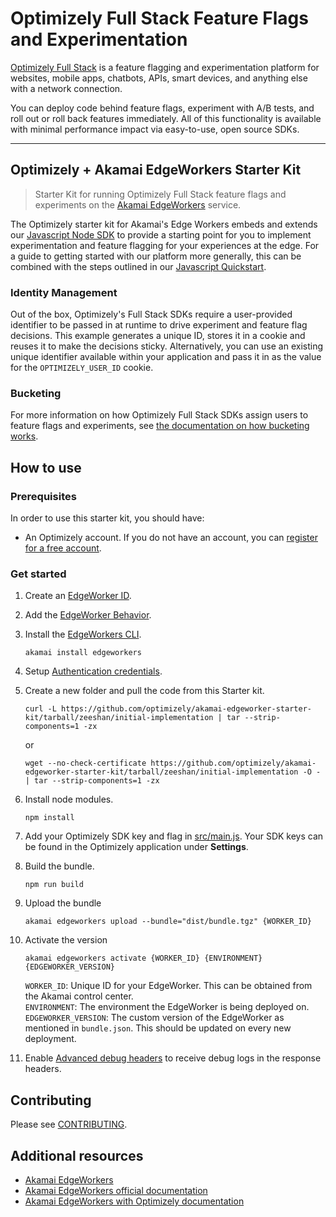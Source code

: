 # Optimizely Full Stack Feature Flags and Experimentation

[Optimizely Full Stack](https://docs.developers.optimizely.com/experimentation/v4.0.0-full-stack/docs) is a feature flagging and experimentation platform for websites, mobile apps, chatbots, APIs, smart devices, and anything else with a network connection.

You can deploy code behind feature flags, experiment with A/B tests, and roll out or roll back features immediately. All of this functionality is available with minimal performance impact via easy-to-use, open source SDKs.

--- 

## Optimizely + Akamai EdgeWorkers Starter Kit

> Starter Kit for running Optimizely Full Stack feature flags and experiments on the [Akamai EdgeWorkers](https://developer.akamai.com/akamai-edgeworkers-overview) service.

The Optimizely starter kit for Akamai's Edge Workers embeds and extends our [Javascript Node SDK](https://docs.developers.optimizely.com/experimentation/v4.0.0-full-stack/docs/javascript-node-sdk) to provide a starting point for you to implement experimentation and feature flagging for your experiences at the edge. For a guide to getting started with our platform more generally, this can be combined with the steps outlined in our [Javascript Quickstart](https://docs.developers.optimizely.com/experimentation/v4.0.0-full-stack/docs/javascript-node-quickstart).

### Identity Management
Out of the box, Optimizely's Full Stack SDKs require a user-provided identifier to be passed in at runtime to drive experiment and feature flag decisions. This example generates a unique ID, stores it in a cookie and reuses it to make the decisions sticky. Alternatively, you can use an existing unique identifier available within your application and pass it in as the value for the `OPTIMIZELY_USER_ID` cookie.

### Bucketing
For more information on how Optimizely Full Stack SDKs assign users to feature flags and experiments, see [the documentation on how bucketing works](https://docs.developers.optimizely.com/experimentation/v4.0.0-full-stack/docs/how-bucketing-works). 


## How to use

### Prerequisites
In order to use this starter kit, you should have:

- An Optimizely account. If you do not have an account, you can [register for a free account](https://www.optimizely.com/products/intelligence/full-stack-experimentation/).

### Get started
1. Create an [EdgeWorker ID](https://techdocs.akamai.com/edgeworkers/docs/create-an-edgeworker-id-1).

2. Add the [EdgeWorker Behavior](https://techdocs.akamai.com/edgeworkers/docs/add-the-edgeworker-behavior-1).

3. Install the [EdgeWorkers CLI](https://techdocs.akamai.com/edgeworkers/docs/akamai-cli#edgeworkers-cli).
    ```
    akamai install edgeworkers
    ```

4. Setup [Authentication credentials](https://techdocs.akamai.com/developer/docs/set-up-authentication-credentials).

5. Create a new folder and pull the code from this Starter kit.

    ```
    curl -L https://github.com/optimizely/akamai-edgeworker-starter-kit/tarball/zeeshan/initial-implementation | tar --strip-components=1 -zx
    ```

    or

    ```
    wget --no-check-certificate https://github.com/optimizely/akamai-edgeworker-starter-kit/tarball/zeeshan/initial-implementation -O - | tar --strip-components=1 -zx
    ```

6. Install node modules.
  
    ```
    npm install
    ```

7. Add your Optimizely SDK key and flag in [src/main.js](src/main.js). Your SDK keys can be found in the Optimizely application under **Settings**.

8. Build the bundle.
  
    ```
    npm run build
    ```

9. Upload the bundle

    ```
    akamai edgeworkers upload --bundle="dist/bundle.tgz" {WORKER_ID}
    ```

10. Activate the version
    
    ```
    akamai edgeworkers activate {WORKER_ID} {ENVIRONMENT} {EDGEWORKER_VERSION}
    ```

    `WORKER_ID`: Unique ID for your EdgeWorker. This can be obtained from the Akamai control center.  
    `ENVIRONMENT`: The environment the EdgeWorker is being deployed on.  
    `EDGEWORKER_VERSION`: The custom version of the EdgeWorker as mentioned in `bundle.json`. This should be updated on every new deployment.  

11. Enable [Advanced debug headers](https://techdocs.akamai.com/edgeworkers/docs/enable-enhanced-debug-headers) to receive debug logs in the response headers.

## Contributing

Please see [CONTRIBUTING](CONTRIBUTING.md).

## Additional resources

- [Akamai EdgeWorkers](https://developer.akamai.com/akamai-edgeworkers-overview)
- [Akamai EdgeWorkers official documentation](https://techdocs.akamai.com/edgeworkers/docs/welcome-to-edgeworkers)
- [Akamai EdgeWorkers with Optimizely documentation](https://docs.developers.optimizely.com/experimentation/v4.0.0-full-stack/docs/akamai)
